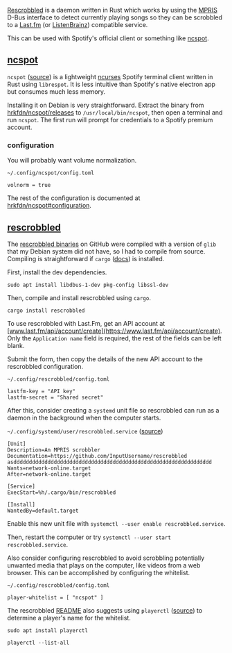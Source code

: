 [Rescrobbled](https://github.com/InputUsername/rescrobbled) is a daemon written in Rust which works by using the [MPRIS](https://wiki.archlinux.org/title/MPRIS) D-Bus interface to detect currently playing songs so they can be scrobbled to a [Last.fm](https://www.last.fm/) (or [ListenBrainz](https://listenbrainz.org/)) compatible service.

This can be used with Spotify's official client or something like [ncspot](https://github.com/hrkfdn/ncspot).

## [ncspot](https://github.com/hrkfdn/ncspot)

`ncspot` ([source](https://github.com/hrkfdn/ncspot)) is a lightweight [ncurses](https://invisible-island.net/ncurses/) Spotify terminal client written in Rust using `librespot`. It is less intuitive than Spotify's native electron app but consumes much less memory.


Installing it on Debian is very straightforward. Extract the binary from [hrkfdn/ncspot/releases](https://github.com/hrkfdn/ncspot/releases) to `/usr/local/bin/ncspot`, then open a terminal and run `ncspot`. The first run will prompt for credentials to a Spotify premium account.

### configuration

You will probably want volume normalization.

`~/.config/ncspot/config.toml`
```
volnorm = true
```
The rest of the configuration is documented at [hrkfdn/ncspot#configuration](https://github.com/hrkfdn/ncspot#configuration).

## [rescrobbled](https://github.com/InputUsername/rescrobbled)

The [rescrobbled binaries](https://github.com/InputUsername/rescrobbled/releases) on GitHub were compiled with a version of `glib` that my Debian system did not have, so I had to compile from source.
Compiling is straightforward if `cargo` ([docs](https://doc.rust-lang.org/cargo/)) is installed.

First, install the dev dependencies.

```
sudo apt install libdbus-1-dev pkg-config libssl-dev
```

Then, compile and install rescrobbled using `cargo`.

```
cargo install rescrobbled
```

To use rescrobbled with Last.Fm, get an API account at [www.last.fm/api/account/create](https://www.last.fm/api/account/create). Only the `Application name` field is required, the rest of the fields can be left blank.

Submit the form, then copy the details of the new API account to the rescrobbled configuration.

`~/.config/rescrobbled/config.toml`
```
lastfm-key = "API key"
lastfm-secret = "Shared secret"
```

After this, consider creating a `systemd` unit file  so rescrobbled can run as a daemon in the background when the computer starts.

`~/.config/systemd/user/rescrobbled.service` ([source](https://github.com/InputUsername/rescrobbled/blob/master/rescrobbled.service))
```
[Unit]
Description=An MPRIS scrobbler
Documentation=https://github.com/InputUsername/rescrobbled asdddddddddddddddddddddddddddddddddddddddddddddddddddddddddddddddd
Wants=network-online.target
After=network-online.target

[Service]
ExecStart=%h/.cargo/bin/rescrobbled

[Install]
WantedBy=default.target
```
Enable this new unit file with `systemctl --user enable rescrobbled.service`.

Then, restart the computer or try `systemctl --user start rescrobbled.service`.

Also consider configuring rescrobbled to avoid scrobbling potentially unwanted media that plays on the computer, like videos from a web browser. This can be accomplished by configuring the whitelist.

`~/.config/rescrobbled/config.toml`
```
player-whitelist = [ "ncspot" ]
```

The rescrobbled [README](https://github.com/InputUsername/rescrobbled/blob/master/README.md) also suggests using `playerctl` ([source](https://github.com/altdesktop/playerctl)) to determine a player's name for the whitelist.
```
sudo apt install playerctl
```
```
playerctl --list-all
```
